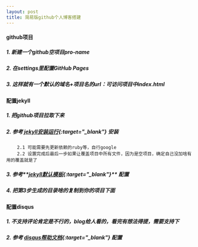 ```yaml
---
layout: post
title: 简易版github个人博客搭建
---
```


#### github项目
##### 1. 新建一个github空项目pro-name
##### 2. 在settings里配置GitHub Pages
##### 3. 这样就有一个默认的域名+项目名的url：可访问项目中index.html

#### 配置jekyll
##### 1. 把github项目拉取下来
##### 2. 参考 **[jekyll安装运行](https://jekyllrb.com/docs/){:target="_blank"}** 安装
```
    2.1 可能需要先更新依赖的ruby等，自行google
    2.2 设置完成后最后一步如果让覆盖项目中所有文件，因为是空项目，确定自己没加啥有用的覆盖就是了
```
##### 3. 参考**[jekyll默认模板](https://jekyllrb.com/docs/themes/){:target="_blank"}** 配置
##### 4. 把第3步生成的目录啥的复制到你的项目下面

#### 配置disqus
##### 1. 不支持评论肯定是不行的，blog给人看的，看完有想法得提，需要支持下
##### 2. 参考 **[disqus帮助文档](https://help.disqus.com/installation/whats-a-shortname){:target="_blank"}** 配置